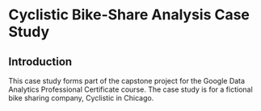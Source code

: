 # Cyclistic Bike-Share Analysis Case Study
## Introduction
This case study forms part of the capstone project for the Google Data Analytics Professional Certificate course. The case study is for a fictional bike sharing company, Cyclistic in Chicago.
